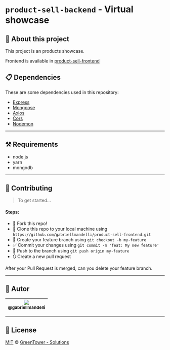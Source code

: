 # `product-sell-backend` - Virtual showcase

## 🚀 About this project
This project is an products showcase.

Frontend is available in [product-sell-frontend](https://github.com/gabriellmandelli/product-sell-frontend)

## 📋 Dependencies
These are some dependencies used in this repository:
- [Express](https://www.npmjs.com/package/express)
- [Mongoose](https://www.npmjs.com/package/mongoose)
- [Axios](https://www.npmjs.com/package/axios)
- [Cors](https://www.npmjs.com/package/cors)
- [Nodemon](https://www.npmjs.com/package/nodemon)

---
## ⚒ Requirements
- node.js
- yarn
- mongodb

---
## 🤔 Contributing
   > To get started...
#### Steps:
- 🍴 Fork this repo!
- 👯 Clone this repo to your local machine using `https://github.com/gabriellmandelli/product-sell-frontend.git`
- 🎋 Create your feature branch using `git checkout -b my-feature`
- ✅ Commit your changes using `git commit -m 'feat: My new feature'`
- 📌 Push to the branch using `git push origin my-feature`
- 🔃 Create a new pull request

After your Pull Request is merged, can you delete your feature branch.

---
## 📌 Autor
| [<img src="https://avatars0.githubusercontent.com/u/13468664?v=3&s=115"><br><sub>@gabriellmandelli</sub>](https://github.com/gabriellmandelli) |
| :---: |

---
## 📝 License
[MIT](LICENSE) &copy; [GreenTower - Solutions](https://github.com/GreenTowerSolution)

